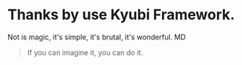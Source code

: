 # Thanks by use Kyubi Framework.

Not is magic, it's simple, it's brutal, it's wonderful. MD

> If you can imagine it, you can do it.